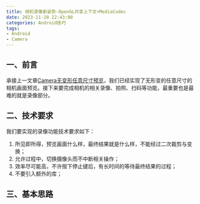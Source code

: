 ```yaml
---
title: 相机录像新姿势-OpenGL共享上下文+MediaCodec
date: 2023-11-20 22:43:00
categories: Android技巧
tags:
- Android
- Camera
---
```


## 一、前言
承接上一文章[Camera无变形任意尺寸预览](https://boybeak.github.io/2023/11/12/2023-11-12-Camera%E6%97%A0%E5%8F%98%E5%BD%A2%E4%BB%BB%E6%84%8F%E5%B0%BA%E5%AF%B8%E9%A2%84%E8%A7%88/)，我们已经实现了无形变的任意尺寸的相机画面预览。接下来要完成相机的相关录像、拍照、扫码等功能，最重要也是最难的就是录像部分。

## 二、技术要求
我们要实现的录像功能技术要求如下：
1. 所见即所得，预览画面什么样，最终结果就是什么样，不能经过二次裁剪与变换；
2. 允许过程中，切换摄像头而不中断相关操作；
3. 效率尽可能高，不许按下停止键后，有长时间的等待最终结果的过程；
4. 不要引入额外的库；

## 三、基本思路
